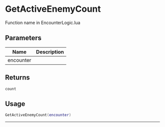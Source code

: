 # GetActiveEnemyCount

Function name in EncounterLogic.lua

## Parameters

| Name      | Description |
| --------- | ----------- |
| encounter |             |

## Returns

`count`

## Usage

```lua
GetActiveEnemyCount(encounter)
```

---
